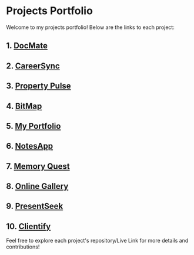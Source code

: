 # Projects Portfolio

Welcome to my projects portfolio! Below are the links to each project:

## 1. [DocMate](https://github.com/Priyanshu-web-tech/Clinic-Management-System)

## 2. [CareerSync](https://github.com/Priyanshu-web-tech/CareerSync)

## 3. [Property Pulse](https://github.com/Priyanshu-web-tech/PropertyPulse)

## 4. [BitMap](https://github.com/Priyanshu-web-tech/BitMap)

## 5. [My Portfolio](https://github.com/Priyanshu-web-tech/MyPortfolio)

## 6. [NotesApp](https://github.com/Priyanshu-web-tech/NotesApp)

## 7. [Memory Quest](https://github.com/Priyanshu-web-tech/MemoryQuest)

## 8. [Online Gallery](https://github.com/Priyanshu-web-tech/Online_Gallery)

## 9. [PresentSeek](https://github.com/Priyanshu-web-tech/PresentSeek)

## 10. [Clientify](https://github.com/Priyanshu-web-tech/clientify)

Feel free to explore each project's repository/Live Link for more details and contributions!
